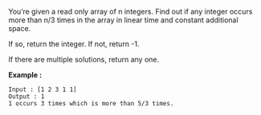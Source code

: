 <div class="markdown-content" id="problem-content">
<p>You’re given a read only array of n integers. Find out if any integer occurs more than n/3 times in the array in linear time and constant additional space.</p>
<p>If so, return the integer. If not, return -1.</p>
<p>If there are multiple solutions, return any one.</p>
<p><strong>Example :</strong></p>
<div class="highlighter-rouge"><pre class="highlight"><code>Input : [1 2 3 1 1]
Output : 1 
1 occurs 3 times which is more than 5/3 times. 
</code></pre>
</div>

</div>